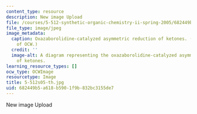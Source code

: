 ```yaml
---
content_type: resource
description: New image Upload
file: /courses/5-512-synthetic-organic-chemistry-ii-spring-2005/682449b5a618b5901f9b832bc3155de7_5-512s05-th.jpg
file_type: image/jpeg
image_metadata:
  caption: Oxazaborolidine-catalyzed asymmetric reduction of ketones. (Figure courtesy
    of OCW.)
  credit: ''
  image-alt: A diagram representing the oxazaborolidine-catalyzed asymmetric reduction
    of ketones.
learning_resource_types: []
ocw_type: OCWImage
resourcetype: Image
title: 5-512s05-th.jpg
uid: 682449b5-a618-b590-1f9b-832bc3155de7
---
```

New image Upload

